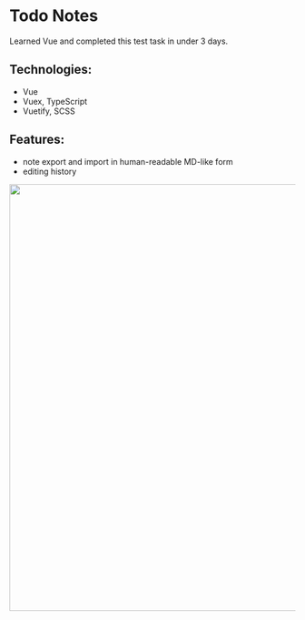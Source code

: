 # Todo Notes

Learned Vue and completed this test task in under 3 days.

## Technologies:
- Vue
- Vuex, TypeScript
- Vuetify, SCSS

## Features:
- note export and import in human-readable MD-like form
- editing history

<img src="https://user-images.githubusercontent.com/31629500/149849364-3e6deaa4-f996-49f8-af13-77ca5b368ca4.png" width="750" />
